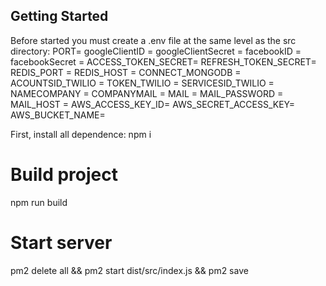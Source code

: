 ## Getting Started

Before started you must create a .env file at the same level as the src directory:
PORT=
googleClientID =
googleClientSecret =
facebookID =
facebookSecret =
ACCESS_TOKEN_SECRET=
REFRESH_TOKEN_SECRET=
REDIS_PORT =
REDIS_HOST =
CONNECT_MONGODB =
ACOUNTSID_TWILIO =
TOKEN_TWILIO =
SERVICESID_TWILIO =
NAMECOMPANY =
COMPANYMAIL =
MAIL =
MAIL_PASSWORD =
MAIL_HOST =
AWS_ACCESS_KEY_ID=
AWS_SECRET_ACCESS_KEY=
AWS_BUCKET_NAME=

First, install all dependence:
npm i

# Build project

npm run build

# Start server

pm2 delete all && pm2 start dist/src/index.js && pm2 save
